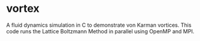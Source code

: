 # vortex
A fluid dynamics simulation in C to demonstrate von Karman vortices. This code runs the Lattice Boltzmann Method in parallel using OpenMP and MPI.
